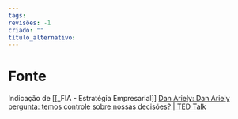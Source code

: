 ```yaml
---
tags: 
revisões: -1
criado: ""
título_alternativo:
---
```


# Fonte
Indicação de [[_FIA - Estratégia Empresarial]]
[Dan Ariely: Dan Ariely pergunta: temos controle sobre nossas decisões? | TED Talk](https://www.ted.com/talks/dan_ariely_are_we_in_control_of_our_own_decisions/transcript)